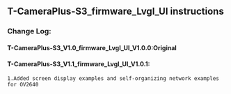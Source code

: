 <!--
 * @Description: None
 * @version: V1.0.0
 * @Author: LILYGO_L
 * @Date: 2023-09-12 18:12:36
 * @LastEditors: LILYGO_L
 * @LastEditTime: 2023-11-24 14:19:55
 * @License: GPL 3.0
-->
## T-CameraPlus-S3_firmware_Lvgl_UI instructions

### Change Log:

#### T-CameraPlus-S3_V1.0_firmware_Lvgl_UI_V1.0.0:Original
#### T-CameraPlus-S3_V1.1_firmware_Lvgl_UI_V1.0.1:
    1.Added screen display examples and self-organizing network examples for OV2640

